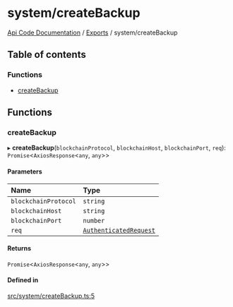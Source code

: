 # system/createBackup
 
[Api Code Documentation](../README.md) / [Exports](../modules.md) / system/createBackup

## Table of contents

### Functions

- [createBackup](system_createBackup.md#createbackup)

## Functions

### createBackup

▸ **createBackup**(`blockchainProtocol`, `blockchainHost`, `blockchainPort`, `req`): `Promise`\<`AxiosResponse`\<`any`, `any`\>\>

#### Parameters

| Name | Type |
| :------ | :------ |
| `blockchainProtocol` | `string` |
| `blockchainHost` | `string` |
| `blockchainPort` | `number` |
| `req` | [`AuthenticatedRequest`](../interfaces/httpd_lib.AuthenticatedRequest.md) |

#### Returns

`Promise`\<`AxiosResponse`\<`any`, `any`\>\>

#### Defined in

[src/system/createBackup.ts:5](https://github.com/openkfw/TruBudget/blob/2e83742/api/src/system/createBackup.ts#L5)
